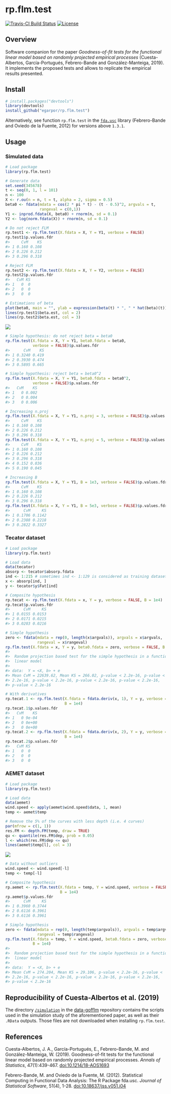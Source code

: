 <!-- README.md is generated from README.Rmd. Please edit that file -->

# rp.flm.test

[![Travis-CI Build
Status](https://travis-ci.org/egarpor/rp.flm.test.svg?branch=master)](https://travis-ci.org/egarpor/rp.flm.test)
[![License](https://img.shields.io/badge/license-GPL%20v3-blue.svg)](https://www.gnu.org/licenses/gpl-3.0)

## Overview

Software companion for the paper *Goodness-of-fit tests for the
functional linear model based on randomly projected empirical processes*
(Cuesta-Albertos, García-Portugués, Febrero-Bande and González-Manteiga,
2019). It implements the proposed tests and allows to replicate the
empirical results presented.

## Install

``` r
# install.packages("devtools")
library(devtools)
install_github("egarpor/rp.flm.test")
```

Alternatively, see function `rp.flm.test` in the
[`fda.usc`](http://cran.r-project.org/web/packages/fda.usc/) library
(Febrero-Bande and Oviedo de la Fuente, 2012) for versions above
`1.3.1`.

## Usage

### Simulated data

``` r
# Load package
library(rp.flm.test)

# Generate data
set.seed(345678)
t <- seq(0, 1, l = 101)
n <- 100
X <- r.ou(n = n, t = t, alpha = 2, sigma = 0.5)
beta0 <- fdata(mdata = cos(2 * pi * t) - (t - 0.5)^2, argvals = t,
               rangeval = c(0,1))
Y1 <- inprod.fdata(X, beta0) + rnorm(n, sd = 0.1)
Y2 <- log(norm.fdata(X)) + rnorm(n, sd = 0.1)

# Do not reject FLM
rp.test1 <- rp.flm.test(X.fdata = X, Y = Y1, verbose = FALSE)
rp.test1$p.values.fdr
#>     CvM    KS
#> 1 0.160 0.108
#> 2 0.226 0.212
#> 3 0.296 0.318

# Reject FLM
rp.test2 <- rp.flm.test(X.fdata = X, Y = Y2, verbose = FALSE)
rp.test2$p.values.fdr
#>   CvM KS
#> 1   0  0
#> 2   0  0
#> 3   0  0

# Estimations of beta
plot(beta0, main = "", ylab = expression(beta(t) * ", " * hat(beta)(t)))
lines(rp.test1$beta.est, col = 2)
lines(rp.test2$beta.est, col = 3)
```

<img src="README/README-simulated-1.png" style="display: block; margin: auto;" />

``` r
# Simple hypothesis: do not reject beta = beta0
rp.flm.test(X.fdata = X, Y = Y1, beta0.fdata = beta0, 
            verbose = FALSE)$p.values.fdr
#>      CvM    KS
#> 1 0.3240 0.419
#> 2 0.3930 0.474
#> 3 0.5895 0.665

# Simple hypothesis: reject beta = beta0^2
rp.flm.test(X.fdata = X, Y = Y1, beta0.fdata = beta0^2, 
            verbose = FALSE)$p.values.fdr
#>   CvM    KS
#> 1   0 0.002
#> 2   0 0.004
#> 3   0 0.006

# Increasing n.proj
rp.flm.test(X.fdata = X, Y = Y1, n.proj = 3, verbose = FALSE)$p.values.fdr
#>     CvM    KS
#> 1 0.160 0.108
#> 2 0.226 0.212
#> 3 0.296 0.318
rp.flm.test(X.fdata = X, Y = Y1, n.proj = 5, verbose = FALSE)$p.values.fdr
#>     CvM    KS
#> 1 0.160 0.108
#> 2 0.226 0.212
#> 3 0.296 0.318
#> 4 0.152 0.036
#> 5 0.190 0.045

# Increasing B
rp.flm.test(X.fdata = X, Y = Y1, B = 1e3, verbose = FALSE)$p.values.fdr
#>     CvM    KS
#> 1 0.160 0.108
#> 2 0.226 0.212
#> 3 0.296 0.318
rp.flm.test(X.fdata = X, Y = Y1, B = 5e3, verbose = FALSE)$p.values.fdr
#>      CvM     KS
#> 1 0.1706 0.1142
#> 2 0.2388 0.2218
#> 3 0.2822 0.3327
```

### Tecator dataset

``` r
# Load package
library(rp.flm.test)

# Load data
data(tecator)
absorp <- tecator$absorp.fdata
ind <- 1:215 # sometimes ind <- 1:129 is considered as training dataset
x <- absorp[ind, ]
y <- tecator$y$Fat[ind]

# Composite hypothesis
rp.tecat <- rp.flm.test(X.fdata = x, Y = y, verbose = FALSE, B = 1e4)
rp.tecat$p.values.fdr
#>      CvM     KS
#> 1 0.0155 0.0153
#> 2 0.0171 0.0215
#> 3 0.0203 0.0216

# Simple hypothesis
zero <- fdata(mdata = rep(0, length(x$argvals)), argvals = x$argvals,
              rangeval = x$rangeval)
rp.flm.test(X.fdata = x, Y = y, beta0.fdata = zero, verbose = FALSE, B = 1e4)
#> 
#>  Random projection based test for the simple hypothesis in a functional
#>  linear model
#> 
#> data:  Y = <X, b> + e
#> Mean CvM = 22639.62, Mean KS = 266.02, p-value < 2.2e-16, p-value <
#> 2.2e-16, p-value < 2.2e-16, p-value < 2.2e-16, p-value < 2.2e-16,
#> p-value < 2.2e-16

# With derivatives
rp.tecat.1 <- rp.flm.test(X.fdata = fdata.deriv(x, 1), Y = y, verbose = FALSE,
                          B = 1e4)
rp.tecat.1$p.values.fdr
#>   CvM    KS
#> 1   0 9e-04
#> 2   0 0e+00
#> 3   0 0e+00
rp.tecat.2 <- rp.flm.test(X.fdata = fdata.deriv(x, 2), Y = y, verbose = FALSE,
                          B = 1e4)
rp.tecat.2$p.values.fdr
#>   CvM KS
#> 1   0  0
#> 2   0  0
#> 3   0  0
```

### AEMET dataset

``` r
# Load package
library(rp.flm.test)

# Load data
data(aemet)
wind.speed <- apply(aemet$wind.speed$data, 1, mean)
temp <- aemet$temp

# Remove the 5% of the curves with less depth (i.e. 4 curves)
par(mfrow = c(1, 1))
res.FM <- depth.FM(temp, draw = TRUE)
qu <- quantile(res.FM$dep, prob = 0.05)
l <- which(res.FM$dep <= qu)
lines(aemet$temp[l], col = 3)
```

<img src="README/README-aemet-1.png" style="display: block; margin: auto;" />

``` r
# Data without outliers
wind.speed <- wind.speed[-l]
temp <- temp[-l]

# Composite hypothesis
rp.aemet <- rp.flm.test(X.fdata = temp, Y = wind.speed, verbose = FALSE, 
                        B = 1e4)
rp.aemet$p.values.fdr
#>      CvM     KS
#> 1 0.3960 0.3744
#> 2 0.6116 0.3961
#> 3 0.6116 0.3961

# Simple hypothesis
zero <- fdata(mdata = rep(0, length(temp$argvals)), argvals = temp$argvals,
              rangeval = temp$rangeval)
rp.flm.test(X.fdata = temp, Y = wind.speed, beta0.fdata = zero, verbose = FALSE,
            B = 1e4)
#> 
#>  Random projection based test for the simple hypothesis in a functional
#>  linear model
#> 
#> data:  Y = <X, b> + e
#> Mean CvM = 274.204, Mean KS = 29.106, p-value < 2.2e-16, p-value <
#> 2.2e-16, p-value < 2.2e-16, p-value < 2.2e-16, p-value < 2.2e-16,
#> p-value < 2.2e-16
```

## Reproducibility of Cuesta-Albertos et al. (2019)

The directory
[`/simulation`](https://github.com/egarpor/data-gofflm/tree/master/simulation)
in the [data-gofflm](https://github.com/egarpor/data-gofflm) repository
contains the scripts used in the simulation study of the aforementioned
paper, as well as their `.RData` outputs. Those files are not downloaded
when installing `rp.flm.test`.

## References

Cuesta-Albertos, J. A., García-Portugués, E., Febrero-Bande, M. and
González-Manteiga, W. (2019). Goodness-of-fit tests for the functional
linear model based on randomly projected empirical processes. *Annals of
Statistics*, 47(1):439-467.
[doi:10.1214/18-AOS1693](https://doi.org/10.1214/18-AOS1693)

Febrero-Bande, M. and Oviedo de la Fuente, M. (2012). Statistical
Computing in Functional Data Analysis: The R Package fda.usc. *Journal
of Statistical Software*, 51(4), 1-28.
[doi:10.18637/jss.v051.i04](https://doi.org/10.18637/jss.v051.i04)
